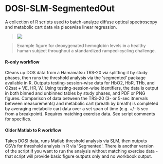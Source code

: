 # DOSI-SLM-SegmentedOut
A collection of R scripts used to batch-analyze diffuse optical spectroscopy and metabolic cart data via piecewise linear regression.

>![](https://github.com/btran29/DOSI-SLM-SegmentedOut/blob/master/example/fig1.PNG)

>Example figure for deoxygenated hemoglobin levels in a healthy human subject throughout a standardized ramped-cycling challenge.

#### R-only workflow
Cleans up DOS data from a Hamamatsu TRS-20 via splitting it by study phases, then runs the threshold analysis via the 'segmented' package available in R. Outputs testing-session-wise data for HbO2, HbR, THb, and O2sat + VE, HR, W. Using testing-session-wise identifiers, the data is output in both binned and unbinned tables by study phases, and PDF or PNG figures. Comparison of data between the TRS-20 (3- or 5-sec itnervals between measurements) and metabolic cart (breath by breath) is completed by averaging metabolic cart data over a set span of time (e.g. +/- 5 sec from a breakpoint). Requires matching exercise data. See script comments for specifics. 

#### Older Matlab to R workflow
Takes DOSI data, runs Matlab threshold analysis via SLM, then outputs CSVs for threshold analysis in R via 'Segmented'. There is another version of the script if you want to run the analysis without matching exercise data - that script will provide basic figure outputs only and no workbook output.
